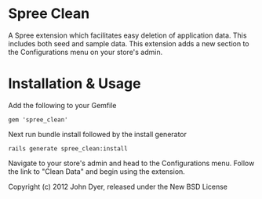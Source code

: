 Spree Clean
==========

A Spree extension which facilitates easy deletion of application data. This includes both seed and sample data. This extension adds a new section to the Configurations menu on your store's admin.


Installation & Usage
=======

Add the following to your Gemfile

	gem 'spree_clean'
	
Next run bundle install followed by the install generator

	rails generate spree_clean:install
	
Navigate to your store's admin and head to the Configurations menu. Follow the link to "Clean Data" and begin using the extension.


Copyright (c) 2012 John Dyer, released under the New BSD License

